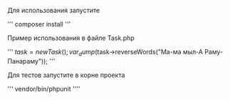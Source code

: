 Для использования запустите

'''
composer install
'''

Пример использования в файле Task.php

'''
$task = new Task();
var_dump($task->reverseWords("Ма-ма мыл-А Раму-Панараму"));
'''

Для тестов запустите в корне проекта

'''
vendor/bin/phpunit
''''

